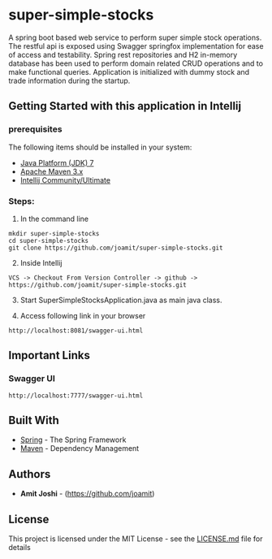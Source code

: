 # super-simple-stocks
A spring boot based web service to perform super simple stock operations. The restful api is exposed using Swagger springfox implementation for ease of access and testability.
Spring rest repositories and H2 in-memory database has been used to perform domain related CRUD operations and to make functional queries. 
Application is initialized with dummy stock and trade information during the startup.

## Getting Started with this application in Intellij

### prerequisites
The following items should be installed in your system:
* [Java Platform (JDK) 7](http://www.oracle.com/technetwork/java/javase/downloads/index.html)
* [Apache Maven 3.x](http://maven.apache.org/)
* [Intellij Community/Ultimate](https://www.jetbrains.com/idea/)

### Steps:

1) In the command line
```
mkdir super-simple-stocks
cd super-simple-stocks
git clone https://github.com/joamit/super-simple-stocks.git
```
2) Inside Intellij
```
VCS -> Checkout From Version Controller -> github -> https://github.com/joamit/super-simple-stocks.git
```
3) Start SuperSimpleStocksApplication.java as main java class.

4) Access following link in your browser
```
http://localhost:8081/swagger-ui.html 
```


## Important Links

### Swagger UI
```
http://localhost:7777/swagger-ui.html
```

## Built With

* [Spring](http://spring.io/) - The Spring Framework
* [Maven](https://maven.apache.org/) - Dependency Management

## Authors
* **Amit Joshi** - (https://github.com/joamit)

## License

This project is licensed under the MIT License - see the [LICENSE.md](LICENSE.md) file for details

